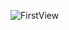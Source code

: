 
![FirstView](https://user-images.githubusercontent.com/33865213/232045301-44fb8463-0f6e-4b75-8fb7-8ec38aca4569.png)
